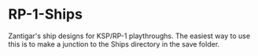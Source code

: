 # RP-1-Ships
Zantigar's ship designs for KSP/RP-1 playthroughs. The easiest way to use this is to make a junction to the
Ships directory in the save folder.
